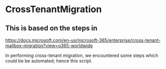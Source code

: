 # CrossTenantMigration

## This is based on the steps in 
https://docs.microsoft.com/en-us/microsoft-365/enterprise/cross-tenant-mailbox-migration?view=o365-worldwide 

In performing cross-tenant migration, we encountered some steps which could be be automated; hence this script.

